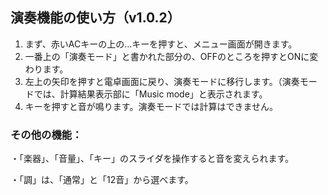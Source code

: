 ## 演奏機能の使い方（v1.0.2）

1. まず、赤いACキーの上の…キーを押すと、メニュー画面が開きます。
2. 一番上の「演奏モード」と書かれた部分の、OFFのところを押すとONに変わります。
3. 左上の矢印を押すと電卓画面に戻り、演奏モードに移行します。（演奏モードでは、計算結果表示部に「Music mode」と表示されます。
4. キーを押すと音が鳴ります。演奏モードでは計算はできません。

### その他の機能：
・「楽器」、「音量」、「キー」のスライダを操作すると音を変えられます。

・「調」は、「通常」と「12音」から選べます。
